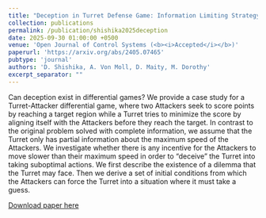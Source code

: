 ```yaml
---
title: "Deception in Turret Defense Game: Information Limiting Strategy to Induce Dilemma"
collection: publications
permalink: /publication/shishika2025deception
date: 2025-09-30 01:00:00 +0500
venue: 'Open Journal of Control Systems (<b><i>Accepted</i></b>)'
paperurl: 'https://arxiv.org/abs/2405.07465'
pubtype: 'journal'
authors: 'D. Shishika, A. Von Moll, D. Maity, M. Dorothy'
excerpt_separator: ""
---
```

Can deception exist in differential games? We provide a case study for a Turret-Attacker differential game, where two Attackers seek to score points by reaching a target region while a Turret tries to minimize the score by aligning itself with the Attackers before they reach the target. In contrast to the original problem solved with complete information, we assume that the Turret only has partial information about the maximum speed of the Attackers. We investigate whether there is any incentive for the Attackers to move slower than their maximum speed in order to “deceive” the Turret into taking suboptimal actions. We first describe the existence of a dilemma that the Turret may face. Then we derive a set of initial conditions from which the Attackers can force the Turret into a situation where it must take a guess.

[Download paper here](https://arxiv.org/abs/2405.07465)